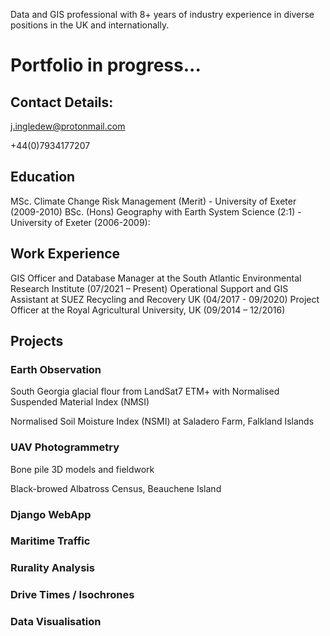 Data and GIS professional with 8+ years of industry experience in diverse
positions in the UK and internationally.

# Portfolio in progress...

## Contact Details:
j.ingledew@protonmail.com

+44(0)7934177207

## Education
MSc. Climate Change Risk Management (Merit) - University of Exeter (2009-2010)
BSc. (Hons) Geography with Earth System Science (2:1) - University of Exeter (2006-2009):

## Work Experience
GIS Officer and Database Manager at the South Atlantic Environmental Research Institute (07/2021 – Present)
Operational Support and GIS Assistant at SUEZ Recycling and Recovery UK (04/2017 - 09/2020)
Project Officer at the Royal Agricultural University, UK (09/2014 – 12/2016)

## Projects

### Earth Observation
  
  South Georgia glacial flour from LandSat7 ETM+ with Normalised Suspended Material Index (NMSI)
  
  Normalised Soil Moisture Index (NSMI) at Saladero Farm, Falkland Islands

### UAV Photogrammetry

  Bone pile 3D models and fieldwork
  
  Black-browed Albatross Census, Beauchene Island

### Django WebApp

### Maritime Traffic

### Rurality Analysis

### Drive Times / Isochrones

### Data Visualisation
